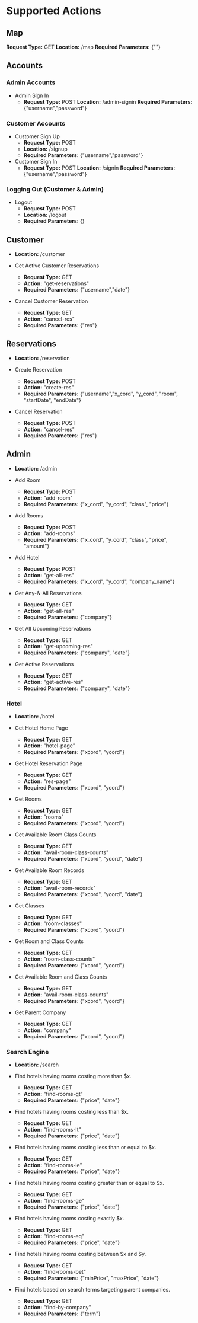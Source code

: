 # Supported Actions

## Map
  
  **Request Type:** GET
  **Location:** /map
  **Required Parameters:**  {""}

## Accounts

### Admin Accounts

* Admin Sign In
  * **Request Type:** POST
  **Location:** /admin-signin
  **Required Parameters:**  {"username","password"}

### Customer Accounts

* Customer Sign Up
  * **Request Type:** POST
  * **Location:** /signup
  * **Required Parameters:**  {"username","password"}
* Customer Sign In
  * **Request Type:** POST
  **Location:** /signin
  **Required Parameters:**  {"username","password"}

### Logging Out (Customer & Admin)

* Logout
  * **Request Type:** POST
  * **Location:** /logout
  * **Required Parameters:**  {}

## Customer

* **Location:** /customer

* Get Active Customer Reservations
  * **Request Type:** GET
  * **Action:** "get-reservations"
  * **Required Parameters:**  {"username","date"}

* Cancel Customer Reservation
  * **Request Type:** GET
  * **Action:** "cancel-res"
  * **Required Parameters:**  {"res"}

## Reservations

* **Location:** /reservation

* Create Reservation
  * **Request Type:** POST
  * **Action:** "create-res"
  * **Required Parameters:**  {"username","x_cord", "y_cord", "room", "startDate", "endDate"}

* Cancel Reservation
  * **Request Type:** POST
  * **Action:** "cancel-res"
  * **Required Parameters:**  {"res"}

## Admin

* **Location:** /admin
  
* Add Room
  * **Request Type:** POST
  * **Action:** "add-room"
  * **Required Parameters:**  {"x_cord", "y_cord", "class", "price"}

* Add Rooms
  * **Request Type:** POST
  * **Action:** "add-rooms"
  * **Required Parameters:**  {"x_cord", "y_cord", "class", "price", "amount"}

* Add Hotel
  * **Request Type:** POST
  * **Action:** "get-all-res"
  * **Required Parameters:**  {"x_cord", "y_cord", "company_name"}

* Get Any-&-All Reservations
  * **Request Type:** GET
  * **Action:** "get-all-res"
  * **Required Parameters:**  {"company"}

* Get All Upcoming Reservations
  * **Request Type:** GET
  * **Action:** "get-upcoming-res"
  * **Required Parameters:**  {"company", "date"}  

* Get Active Reservations
  * **Request Type:** GET
  * **Action:** "get-active-res"
  * **Required Parameters:**  {"company", "date"}  

### Hotel

* **Location:** /hotel

* Get Hotel Home Page
  * **Request Type:** GET
  * **Action:** "hotel-page"
  * **Required Parameters:**  {"xcord", "ycord"}

* Get Hotel Reservation Page
  * **Request Type:** GET
  * **Action:** "res-page"
  * **Required Parameters:**  {"xcord", "ycord"}

* Get Rooms
  * **Request Type:** GET
  * **Action:** "rooms"
  * **Required Parameters:**  {"xcord", "ycord"}

* Get Available Room Class Counts
  * **Request Type:** GET
  * **Action:** "avail-room-class-counts"
  * **Required Parameters:**  {"xcord", "ycord", "date"}

* Get Available Room Records
  * **Request Type:** GET
  * **Action:** "avail-room-records"
  * **Required Parameters:**  {"xcord", "ycord", "date"}

* Get Classes
  * **Request Type:** GET
  * **Action:** "room-classes"
  * **Required Parameters:**  {"xcord", "ycord"}

* Get Room and Class Counts
  * **Request Type:** GET
  * **Action:** "room-class-counts"
  * **Required Parameters:**  {"xcord", "ycord"}

* Get Available Room and Class Counts
  * **Request Type:** GET
  * **Action:** "avail-room-class-counts"
  * **Required Parameters:**  {"xcord", "ycord"}

* Get Parent Company
  * **Request Type:** GET
  * **Action:** "company"
  * **Required Parameters:**  {"xcord", "ycord"}

### Search Engine

* **Location:** /search
  
* Find hotels having rooms costing more than $x.
  * **Request Type:** GET
  * **Action:** "find-rooms-gt"
  * **Required Parameters:**  {"price", "date"}

* Find hotels having rooms costing less than $x.
  * **Request Type:** GET
  * **Action:** "find-rooms-lt"
  * **Required Parameters:**  {"price", "date"}

* Find hotels having rooms costing less than or equal to $x.
  * **Request Type:** GET
  * **Action:** "find-rooms-le"
  * **Required Parameters:**  {"price", "date"}

* Find hotels having rooms costing greater than or equal to $x.
  * **Request Type:** GET
  * **Action:** "find-rooms-ge"
  * **Required Parameters:**  {"price", "date"}

* Find hotels having rooms costing exactly $x.
  * **Request Type:** GET
  * **Action:** "find-rooms-eq"
  * **Required Parameters:**  {"price", "date"}

* Find hotels having rooms costing between $x and $y.
  * **Request Type:** GET
  * **Action:** "find-rooms-bet"
  * **Required Parameters:**  {"minPrice", "maxPrice", "date"}

* Find hotels based on search terms targeting parent companies.
  * **Request Type:** GET
  * **Action:** "find-by-company"
  * **Required Parameters:**  {"term"}